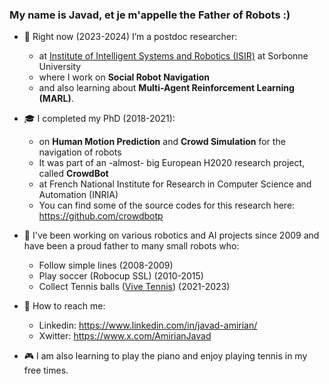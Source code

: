 ### My name is Javad, et je m'appelle the Father of Robots :)

- 🔭 Right now (2023-2024) I’m a postdoc researcher:
  * at [Institute of Intelligent Systems and Robotics (ISIR)](https://www.isir.upmc.fr/) at Sorbonne University
  * where I work on **Social Robot Navigation**
  * and also learning about **Multi-Agent Reinforcement Learning (MARL)**.

- 🎓 I completed my PhD (2018-2021):
  * on **Human Motion Prediction** and **Crowd Simulation** for the navigation of robots
  * It was part of an -almost- big European H2020 research project, called **CrowdBot**
  * at French National Institute for Research in Computer Science and Automation (INRIA)
  * You can find some of the source codes for this research here: https://github.com/crowdbotp

- 🤖 I've been working on various robotics and AI projects since 2009 and have been a proud father to many small robots who:
  * Follow simple lines (2008-2009)
  * Play soccer (Robocup SSL) (2010-2015)
  * Collect Tennis balls ([Vive Tennis](https://www.vivetennis.com)) (2021-2023)

- 📠 How to reach me:
   * Linkedin: https://www.linkedin.com/in/javad-amirian/
   * Xwitter: https://www.x.com/AmirianJavad

  
- 🎮 I am also learning to play the piano and enjoy playing tennis in my free times.


<!--
- 👯 I’m looking to collaborate on ...
- 🤔 I’m looking for help with ...
- 💬 Ask me about ...
- 😄 Pronouns: ...
- ⚡ Fun fact: ...
-->

